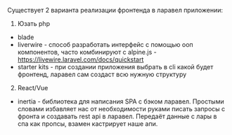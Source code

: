 Существует 2 варианта реализации фронтенда в ларавел приложении:

1. Юзать php
- blade
- liverwire - способ разработать интерфейс с помощью ооп компонентов, часто комбинируют с alpine.js - https://livewire.laravel.com/docs/quickstart
- starter kits - при создании приложения выбрать в cli какой будет фронтенд, ларавел сам создаст всю нужную структуру

2. React/Vue
- inertia - библиотека для написания SPA с бэком ларавел. Простыми словами избавляет нас от необходимости руками писать запросы с фронта и создавать rest api в ларавел. Передаёт данные с лары в спа как пропсы, взамен кастрирует наше апи. 



